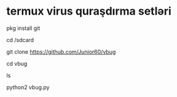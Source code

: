 # termux virus quraşdırma setləri
pkg install git

cd /sdcard

git clone https://github.com/Junior60/vbug

cd vbug

ls

python2 vbug.py
